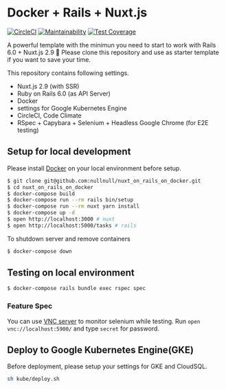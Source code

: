 # Docker + Rails + Nuxt.js
[![CircleCI](https://circleci.com/gh/nullnull/nuxt_on_rails_on_docker.svg?style=svg)](https://circleci.com/gh/nullnull/nuxt_on_rails_on_docker)
[![Maintainability](https://api.codeclimate.com/v1/badges/2e1f1bb8632cdfa0923e/maintainability)](https://codeclimate.com/github/nullnull/nuxt_on_rails_on_docker/maintainability)
[![Test Coverage](https://api.codeclimate.com/v1/badges/2e1f1bb8632cdfa0923e/test_coverage)](https://codeclimate.com/github/nullnull/nuxt_on_rails_on_docker/test_coverage)

A powerful template with the minimun you need to start to work with Rails 6.0 + Nuxt.js 2.9 :tada:
Please clone this repository and use as starter template if you want to save your time.

This repository contains following settings.

* Nuxt.js 2.9 (with SSR)
* Ruby on Rails 6.0 (as API Server)
* Docker
* settings for Google Kubernetes Engine
* CircleCI, Code Climate
* RSpec + Capybara + Selenium + Headless Google Chrome (for E2E testing)


## Setup for local development
Please install [Docker](https://store.docker.com/search?type=edition&offering=community) on your local environment before setup.

```sh
$ git clone git@github.com:nullnull/nuxt_on_rails_on_docker.git
$ cd nuxt_on_rails_on_docker
$ docker-compose build
$ docker-compose run --rm rails bin/setup
$ docker-compose run --rm nuxt yarn install
$ docker-compose up -d
$ open http://localhost:3000 # nuxt
$ open http://localhost:5000/tasks # rails
```

To shutdown server and remove containers

```sh
$ docker-compose down
```


## Testing on local environment
```sh
$ docker-compose rails bundle exec rspec spec
```

### Feature Spec
You can use [VNC server](https://qiita.com/yszk0123/items/840f16ed388fb52b0e21) to monitor selenium while testing. Run `open vnc://localhost:5900/` and type `secret` for password.


## Deploy to Google Kubernetes Engine(GKE)
Before deployment, please setup your settings for GKE and CloudSQL.

```bash
sh kube/deploy.sh
```
